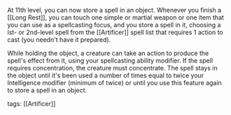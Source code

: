 At 11th level, you can now store a spell in an object. Whenever you finish a [[Long Rest]], you can touch one simple or martial weapon or one item that you can use as a spellcasting focus, and you store a spell in it, choosing a lst- or 2nd-level spell from the [[Artificer]] spell list that requires 1 action to cast (you needn't have it prepared).

While holding the object, a creature can take an action to produce the spell's effect from it, using your spellcasting ability modifier. If the spell requires concentration, the creature must concentrate. The spell stays in the object until it's been used a number of times equal to twice your Intelligence modifier (minimum of twice) or until you use this feature again to store a spell in an object.

tags: [[Artificer]]